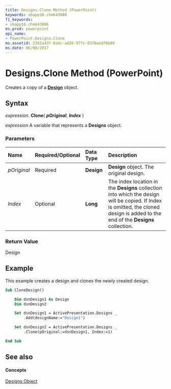 ```yaml
---
title: Designs.Clone Method (PowerPoint)
keywords: vbapp10.chm643006
f1_keywords:
- vbapp10.chm643006
ms.prod: powerpoint
api_name:
- PowerPoint.Designs.Clone
ms.assetid: 2365a43f-8adc-ad26-97fc-0376aedf0b80
ms.date: 06/08/2017
---
```



# Designs.Clone Method (PowerPoint)

Creates a copy of a  **[Design](design-object-powerpoint.md)** object.


## Syntax

 _expression_. **Clone**( **_pOriginal_**, **_Index_** )

 _expression_ A variable that represents a **Designs** object.


### Parameters



|**Name**|**Required/Optional**|**Data Type**|**Description**|
|:-----|:-----|:-----|:-----|
| _pOriginal_|Required|**Design**|**Design** object. The original design.|
| _Index_|Optional|**Long**|The index location in the  **Designs** collection into which the design will be copied. If Index is omitted, the cloned design is added to the end of the **Designs** collection.|

### Return Value

Design


## Example

This example creates a design and clones the newly created design.


```vb
Sub CloneDesign()

    Dim dsnDesign1 As Design
    Dim dsnDesign2

    Set dsnDesign1 = ActivePresentation.Designs _
        .Add(designName:="Design1")

    Set dsnDesign2 = ActivePresentation.Designs _
        .Clone(pOriginal:=dsnDesign1, Index:=1)

End Sub
```


## See also


#### Concepts


[Designs Object](designs-object-powerpoint.md)

